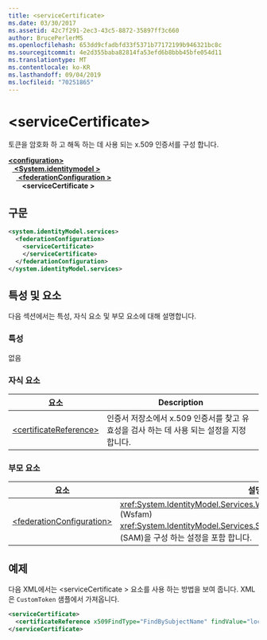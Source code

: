```yaml
---
title: <serviceCertificate>
ms.date: 03/30/2017
ms.assetid: 42c7f291-2ec3-43c5-8872-35897ff3c660
author: BrucePerlerMS
ms.openlocfilehash: 653dd9cfadbfd33f5371b77172199b946321bc8c
ms.sourcegitcommit: 4e2d355baba82814fa53efd6b8bbb45bfe054d11
ms.translationtype: MT
ms.contentlocale: ko-KR
ms.lasthandoff: 09/04/2019
ms.locfileid: "70251865"
---
```

# <a name="servicecertificate"></a>\<serviceCertificate>
토큰을 암호화 하 고 해독 하는 데 사용 되는 x.509 인증서를 구성 합니다.  
  
[ **\<configuration>** ](../configuration-element.md)\
&nbsp;&nbsp;[ **\<System.identitymodel >** ](system-identitymodel-services.md)\
&nbsp;&nbsp;&nbsp;&nbsp;[ **\<federationConfiguration >** ](federationconfiguration.md)\
&nbsp;&nbsp;&nbsp;&nbsp;&nbsp;&nbsp; **\<serviceCertificate >**  
  
## <a name="syntax"></a>구문  
  
```xml  
<system.identityModel.services>  
  <federationConfiguration>  
    <serviceCertificate>  
    </serviceCertificate>  
  </federationConfiguration>  
</system.identityModel.services>  
```  
  
## <a name="attributes-and-elements"></a>특성 및 요소  
 다음 섹션에서는 특성, 자식 요소 및 부모 요소에 대해 설명합니다.  
  
### <a name="attributes"></a>특성  
 없음  
  
### <a name="child-elements"></a>자식 요소  
  
|요소|Description|  
|-------------|-----------------|  
|[\<certificateReference>](certificatereference.md)|인증서 저장소에서 x.509 인증서를 찾고 유효성을 검사 하는 데 사용 되는 설정을 지정 합니다.|  
  
### <a name="parent-elements"></a>부모 요소  
  
|요소|설명|  
|-------------|-----------------|  
|[\<federationConfiguration>](federationconfiguration.md)|<xref:System.IdentityModel.Services.WSFederationAuthenticationModule> (Wsfam) <xref:System.IdentityModel.Services.SessionAuthenticationModule> 및 (SAM)을 구성 하는 설정을 포함 합니다.|  
  
## <a name="example"></a>예제  
 다음 XML에서는 \<serviceCertificate > 요소를 사용 하는 방법을 보여 줍니다. XML은 `CustomToken` 샘플에서 가져옵니다.  
  
```xml  
<serviceCertificate>  
  <certificateReference x509FindType="FindBySubjectName" findValue="localhost" storeLocation="LocalMachine" storeName="My"/>  
</serviceCertificate>  
```
